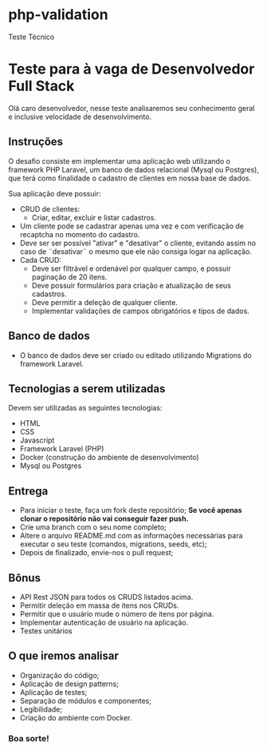 # php-validation
Teste Técnico

# Teste para à vaga de Desenvolvedor Full Stack

Olá caro desenvolvedor, nesse teste analisaremos seu conhecimento geral e inclusive velocidade de desenvolvimento.

## Instruções

O desafio consiste em implementar uma aplicação web utilizando o framework PHP Laravel, um banco de dados relacional (Mysql ou Postgres), que terá como finalidade o cadastro de clientes em nossa base de dados.

Sua aplicação deve possuir:

- CRUD de clientes:
  - Criar, editar, excluir e listar cadastros.
- Um cliente pode se cadastrar apenas uma vez e com verificação de recaptcha no momento do cadastro.
- Deve ser ser possível "ativar" e "desativar" o cliente, evitando assim no caso de ¨desativar¨ o mesmo que ele não consiga logar na aplicação.
- Cada CRUD:
  - Deve ser filtrável e ordenável por qualquer campo, e possuir paginação de 20 itens.
  - Deve possuir formulários para criação e atualização de seus cadastros.
  - Deve permitir a deleção de qualquer cliente.
  - Implementar validações de campos obrigatórios e tipos de dados.

## Banco de dados

- O banco de dados deve ser criado ou editado utilizando Migrations do framework Laravel.

## Tecnologias a serem utilizadas

Devem ser utilizadas as seguintes tecnologias:

- HTML
- CSS
- Javascript
- Framework Laravel (PHP)
- Docker (construção do ambiente de desenvolvimento)
- Mysql ou Postgres

## Entrega

- Para iniciar o teste, faça um fork deste repositório; **Se você apenas clonar o repositório não vai conseguir fazer push.**
- Crie uma branch com o seu nome completo;
- Altere o arquivo README.md com as informações necessárias para executar o seu teste (comandos, migrations, seeds, etc);
- Depois de finalizado, envie-nos o pull request;

## Bônus

- API Rest JSON para todos os CRUDS listados acima.
- Permitir deleção em massa de itens nos CRUDs.
- Permitir que o usuário mude o número de itens por página.
- Implementar autenticação de usuário na aplicação.
- Testes unitários

## O que iremos analisar

- Organização do código;
- Aplicação de design patterns;
- Aplicação de testes;
- Separação de módulos e componentes;
- Legibilidade;
- Criação do ambiente com Docker.

### Boa sorte!
